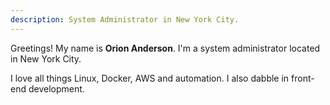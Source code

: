 ```yaml
---
description: System Administrator in New York City.
---
```


Greetings! My name is **Orion Anderson**. I'm a system administrator located in New York City.

I love all things Linux, Docker, AWS and automation. I also dabble in front-end development.
